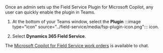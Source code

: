 Once an admin sets up the Field Service Plugin for Microsoft Copilot, any user can quickly enable the plugin in Teams.

1. At the bottom of your Teams window, select the **Plugin** :::image type="icon" source="../field-service/media/fsp-plugin-icon.png"::: icon.

1. Select **Dynamics 365 Field Service**.

The [Microsoft Copilot for Field Service work orders](../field-service/flw-m365-chat.md) is available to chat.